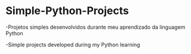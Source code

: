 # Simple-Python-Projects
-Projetos simples desenvolvidos durante meu aprendizado da linguagem Python 

-Simple projects developed during my Python learning
